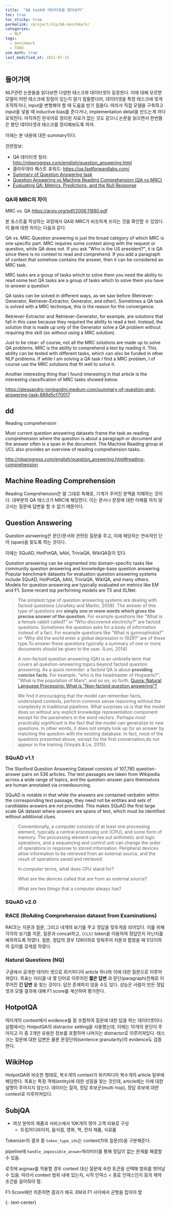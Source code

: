 ```yaml
---
title:  "QA task와 데이터셋을 알아보자"
toc: true
toc_sticky: true
permalink: /project/nlp/QA-benchmark/
categories:
  - NLP
tags:
  - benchmark
  - TODO
use_math: true
last_modified_at: 2021-07-15
---
```


## 들어가며

NLP관련 논문들을 읽다보면 다양한 태스크와 데이터셋이 등장한다. 
이에 대해 모르면 모델이 어떤 태스크에 장점이 있는지 알기 힘들뿐더러, 데이터셋을 특정 태스크에 맞게 조작하거나, input을 변형해야 할 때 도움을 받기 힘들다. 
따라서 직접 모델을 구축하고 input을 넣을 때 inductive bias를 준다거나, implementation detail을 만드는게 까다로워진다. 
아직까진 한국어로 정리된 자료가 없는 것도 같으니 논문을 읽으면서 한번쯤은 봤던 데이터셋과 태스크를 정리해보도록 하자.

아래는 본 내용에 대한 summary이다.


관련정보:
- QA 데이터셋 정리: http://nlpprogress.com/english/question_answering.html
- 클라우데라 패스트 포워드: https://qa.fastforwardlabs.com/
- [Summary of Question Answering task](https://alessandro-lombardini.medium.com/summary-of-question-and-answering-task-889d5cf70017)
- [Question Answering vs Machine Reading Comprehension (QA vs MRC)](https://alessandro-lombardini.medium.com/question-and-answering-vs-machine-reading-comprehension-qa-vs-mrc-acf599536fe1)
- [Evaluating QA: Metrics, Predictions, and the Null Response](https://qa.fastforwardlabs.com/no%20answer/null%20threshold/bert/distilbert/exact%20match/f1/robust%20predictions/2020/06/09/Evaluating_BERT_on_SQuAD.html)

### QA와 MRC의 차이

MRC vs. QA
https://arxiv.org/pdf/2006.11880.pdf

본 포스트를 작성하는 과정에서 QA와 MRC가 비슷하게 쓰이는 것을 확인할 수 있었다.
이 둘에 대한 차이는 다음과 같다.

QA vs. MRC
Question answering is just the broad category of which MRC is one specific part. MRC requires some context along with the request or question, while QA does not. If you ask "Who is the US president?", it is QA since there is no context to read and comprehend. If you add a paragraph of context that somehow contains the answer, then it can be considered an MRC task.

MRC tasks are a group of tasks which to solve them you need the ability to read some text
QA tasks are a group of tasks which to solve them you have to answer a question

QA tasks can be solved in different ways, as we saw before (Retriever-Generator, Retriever-Extractor, Generator, and other). Sometimes a QA task is solved with a MRC technique, this is the reason for the convergence.

Retriever-Extractor and Retriever-Generator, for example, are solutions that fall in this case because they required the ability to read a text. Instead, the solution that is made up only of the Generator solve a QA problem without requiring this skill (so without using a MRC solution).

Just to be clear: of course, not all the MRC solutions are made up to solve QA problems. MRC is the ability to comprehend a text by reading it. This ability can be tested with different tasks, which can also be funded in other NLP problems. If while I am solving a QA task I find a MRC problem, I of course use the MRC solutions that fit well to solve it.

Another interesting thing that I found interesting in that article is the interesting classification of MRC tasks showed below.

https://alessandro-lombardini.medium.com/summary-of-question-and-answering-task-889d5cf70017



## dd

Reading comprehension

Most current question answering datasets frame the task as reading comprehension where the question is about a paragraph or document and the answer often is a span in the document. The Machine Reading group at UCL also provides an overview of reading comprehension tasks.

http://nlpprogress.com/english/question_answering.html#reading-comprehension

## Machine Reading Comprehension

Reading Comprehension은 말 그대로 독해로, 기계가 주어진 문맥을 이해하는 것이다. 대부분의 QA 태스크가 MRC에 해당한다. 이는 문서나 문장에 대한 이해를 하지 않고서는 질문에 답변을 할 수 없기 때문이다.

## Question Answering

Question asnwering은 문단/문서와 관련된 질문을 주고, 이에 해당하는 연속적인 단어 (span)을 찾도록 하는 것이다. 

이에는 SQuAD, HotPotQA, bAbI, TriviaQA, WikiQA등이 있다.

Question answering can be segmented into domain-specific tasks like community question answering and knowledge-base question answering. Popular benchmark datasets for evaluation question answering systems include SQuAD, HotPotQA, bAbI, TriviaQA, WikiQA, and many others. Models for question answering are typically evaluated on metrics like EM and F1. Some recent top performing models are T5 and XLNet.

> The simplest type of question answering systems are dealing with factoid questions (Jurafsky and Martin, 2008). The answer of this type of questions are **simply one or more words which gives the precise answer of the question**. For example questions like “What is a female rabbit called?” or “Who discovered electricity?” are factoid questions. Sometimes the question asks for a body of information instead of a fact. For example questions like “What is gymnophobia?” or “Why did the world enter a global depression in 1929?” are of these type.To answer these questions typically a summary of one or more documents should be given to the user. (Loni, 2014)

> A non-factoid question answering (QA) is an umbrella term that covers all question-answering topics beyond factoid question answering. As a quick reminder: a factoid QA is about **providing concise facts**. For example, "who is the headmaster of Hogwarts?", "What is the population of Mars", and so on, so forth. [Quora: Natural Language Processing: What is "Non-factoid question answering"?](https://www.quora.com/Natural-Language-Processing-What-is-Non-factoid-question-answering)

> We find it encouraging that the model can remember facts, understand  contexts, perform  common  sense  reasoning without the complexity in traditional pipelines.  What surprises  us  is  that  the  model  does  so  without  any  explicit knowledge representation component except for the parameters in the word vectors. Perhaps  most  practically  significant  is  the  fact  that  the model can  generalize to  new  questions.   In  other  words, it does not simply look up for an answer by matching the question with  the existing database.   In fact,  most of the questions presented above, except for the first conversation,do not appear in the training (Vinyals & Le, 2015).


### SQuAD v1.1

The Stanford Question Answering Dataset consists of 107,785 question-answer pairs on 536 articles. The text passages are taken from Wikipedia across a wide range of topics, and the question-answer pairs themselves are human annotated via crowdsourcing.

SQuAD is notable in that while the answers are contained verbatim within the corresponding text passage, they need not be entities and sets of candidates answers are not provided. This makes SQuAD the first large scale QA dataset where answers are spans of text, which must be identified without additional clues. 

> Conventionally, a computer consists of at least one processing element, typically a central processing unit (CPU), and some form of memory. The processing element carries out arithmetic and logic operations, and a sequencing and control unit can change the order of operations in response to stored information. Peripheral devices allow information to be retrieved from an external source, and the result of operations saved and retrieved.
> 
> In computer terms, what does CPU stand for?
> 
> What are the devices called that are from an external source?
> 
> What are two things that a computer always has? 

### SQuAD v2.0

### RACE (ReAding Comprehension dataset from Examinations)

RACE는 지문과 질문, 그리고 네개의 보기를 주고 정답을 맞추게끔 되어있다. 
이를 위해 각각의 보기를 지문, 질문과 concat하고, `[CLS]` token을 이용하여 정답인지 아닌지를 예측하도록 하였다.
질문, 정답의 경우 128이하로 맞춰주어 지문과 합쳤을 때 512이하의 길이를 갖게끔 하였다.

### Natural Questions (NQ)

구글에서 공개한 데이터 셋으로 위키피디아 article 하나와 이에 대한 질문으로 이루어져있다.
목표는 아티클 내 몇 단어로 이루어진 **짧은 답변** 과 문단(paragraph)전체로 이루어진 **긴 답변** 을 찾는 것이다.
답은 존재하지 않을 수도 있다.
성능은 사람이 만든 정답셋과 모델 결과에 대해 F1 score를 계산하여 평가한다.

## HotpotQA

여러개의 context에서 evidence를 잘 조합하여 질문에 대한 답을 하는 데이터셋이다.
실험에서는 HotpotQA의 distractor setting을 사용했는데, 이에는 10개의 문단이 주어지고 이 중 2개만 유용한 정보를 포함하며 나머지는 distractor로 이루어져있다.
태스크는 질문에 대한 답변은 물론 문장단위(sentence granularity)의 evidence도 검증한다.

## WikiHop

HotpotQA와 비슷한 형태로, 복수개의 context가 위키피디아 복수개의 article 일부에 해당한다.
목표는 특정 객체(entity)에 대한 성질을 찾는 것인데, article에는 이에 대한 설명이 주어지지 않는다.
데이터는 질의, 정답 후보군(multi-hop), 정답 후보에 대한 context로 이루어져있다.

## SubjQA

- 여섯 분야의 제품과 서비스에서 10K개의 영어 고객 리뷰로 구성
  - 트립어디바이저, 음식점, 영화, 책, 전자 제품, 식료품


Tokenizer의 결과 중 `token_type_ids`는 context(1)와 질문(0)을 구분해준다.

pipeline에 `handle_impossible_answer`파라미터를 통해 정답이 없는 문제를 해결할 수 있음.

로짓에 argmax를 적용할 경우 context 대신 질문에 속한 토큰을 선택해 범위를 벗어날 수 있음.
따라서 context 범위 내에 있는지, 시작 인덱스 < 종료 인덱스인지 등의 제약조건을 걸어줘야 함.

F1-Score에만 의존하면 결과가 왜곡.
EM과 F1 사이에서 균형을 잡아야 함


{: .text-center}
